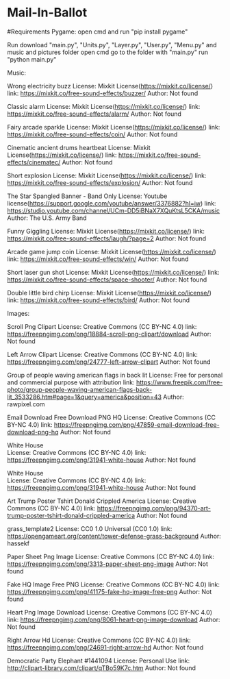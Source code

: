 # Mail-In-Ballot

#Requirements
Pygame: open cmd and run "pip install pygame"

Run
download "main.py", "Units.py", "Layer.py", "User.py", "Menu.py" and music and pictures folder
open cmd
go to the folder with "main.py"
run "python main.py"

Music:

Wrong electricity buzz
  License: Mixkit License(https://mixkit.co/license/)
  link: https://mixkit.co/free-sound-effects/buzzer/
  Author: Not found
  
Classic alarm
  License: Mixkit License(https://mixkit.co/license/)
  link: https://mixkit.co/free-sound-effects/alarm/
  Author: Not found
  
Fairy arcade sparkle
  License: Mixkit License(https://mixkit.co/license/)
  link: https://mixkit.co/free-sound-effects/coin/
  Author: Not found
  
Cinematic ancient drums heartbeat
  License: Mixkit License(https://mixkit.co/license/)
  link: https://mixkit.co/free-sound-effects/cinematec/
  Author: Not found
 
Short explosion
  License: Mixkit License(https://mixkit.co/license/)
  link: https://mixkit.co/free-sound-effects/explosion/
  Author: Not found
  
The Star Spangled Banner - Band Only
  License: Youtube license(https://support.google.com/youtube/answer/3376882?hl=iw)
  link: https://studio.youtube.com/channel/UCm-DD5iBNaX7XQuKtsL5CKA/music
  Author: The U.S. Army Band
  
Funny Giggling
  License: Mixkit License(https://mixkit.co/license/)
  link: https://mixkit.co/free-sound-effects/laugh/?page=2
  Author: Not found
  
Arcade game jump coin
  License: Mixkit License(https://mixkit.co/license/)
  link: https://mixkit.co/free-sound-effects/win/
  Author: Not found
  
Short laser gun shot
  License: Mixkit License(https://mixkit.co/license/)
  link: https://mixkit.co/free-sound-effects/space-shooter/
  Author: Not found
  
Double little bird chirp
  License: Mixkit License(https://mixkit.co/license/)
  link: https://mixkit.co/free-sound-effects/bird/
  Author: Not found
  
  
Images:

Scroll Png Clipart
  License: Creative Commons (CC BY-NC 4.0)
  link: https://freepngimg.com/png/18884-scroll-png-clipart/download
  Author: Not found
  
Left Arrow Clipart
  License: Creative Commons (CC BY-NC 4.0)
  link: https://freepngimg.com/png/24777-left-arrow-clipart
  Author: Not found

Group of people waving american flags in back lit 
  License: Free for personal and commercial purpose with attribution
  link: https://www.freepik.com/free-photo/group-people-waving-american-flags-back-lit_3533286.htm#page=1&query=america&position=43
  Author: rawpixel.com
  
Email Download Free Download PNG HQ
  License: Creative Commons (CC BY-NC 4.0)
  link: https://freepngimg.com/png/47859-email-download-free-download-png-hq
  Author: Not found
  
White House  
  License: Creative Commons (CC BY-NC 4.0)
  link: https://freepngimg.com/png/31941-white-house
  Author: Not found
  
White House  
  License: Creative Commons (CC BY-NC 4.0)
  link: https://freepngimg.com/png/31941-white-house
  Author: Not found
  
Art Trump Poster Tshirt Donald Crippled America
  License: Creative Commons (CC BY-NC 4.0)
  link: https://freepngimg.com/png/94370-art-trump-poster-tshirt-donald-crippled-america
  Author: Not found
  
grass_template2
  License: CC0 1.0 Universal (CC0 1.0)
  link: https://opengameart.org/content/tower-defense-grass-background
  Author: hassekf
  
Paper Sheet Png Image
  License: Creative Commons (CC BY-NC 4.0)
  link: https://freepngimg.com/png/3313-paper-sheet-png-image
  Author: Not found
  
Fake HQ Image Free PNG
  License: Creative Commons (CC BY-NC 4.0)
  link: https://freepngimg.com/png/41175-fake-hq-image-free-png
  Author: Not found
  
Heart Png Image Download
  License: Creative Commons (CC BY-NC 4.0)
  link: https://freepngimg.com/png/8061-heart-png-image-download
  Author: Not found
  
Right Arrow Hd
  License: Creative Commons (CC BY-NC 4.0)
  link: https://freepngimg.com/png/24691-right-arrow-hd
  Author: Not found
  
Democratic Party Elephant #1441094
  License: Personal Use
  link: http://clipart-library.com/clipart/qTBo59K7c.htm
  Author: Not found
 
 
 
 
 
 
 
 
 
